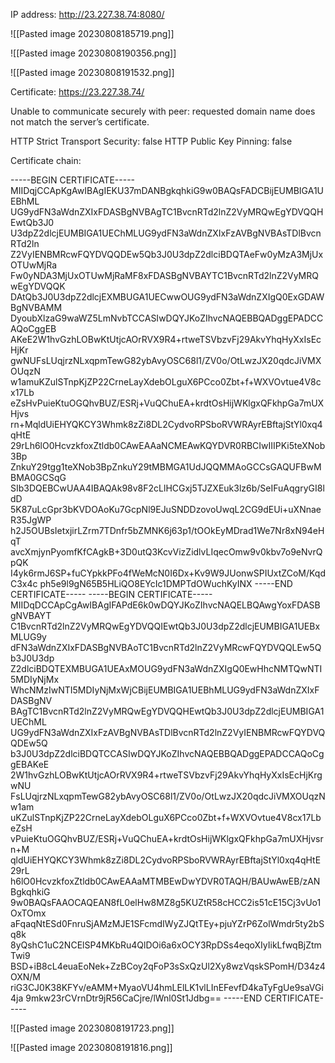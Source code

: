 IP address: http://23.227.38.74:8080/

![[Pasted image 20230808185719.png]]

![[Pasted image 20230808190356.png]]

![[Pasted image 20230808191532.png]]

Certificate:
https://23.227.38.74/

Unable to communicate securely with peer: requested domain name does not match the server’s certificate.

HTTP Strict Transport Security: false
HTTP Public Key Pinning: false

Certificate chain:

-----BEGIN CERTIFICATE-----
MIIDqjCCApKgAwIBAgIEKU37mDANBgkqhkiG9w0BAQsFADCBijEUMBIGA1UEBhML
UG9ydFN3aWdnZXIxFDASBgNVBAgTC1BvcnRTd2lnZ2VyMRQwEgYDVQQHEwtQb3J0
U3dpZ2dlcjEUMBIGA1UEChMLUG9ydFN3aWdnZXIxFzAVBgNVBAsTDlBvcnRTd2ln
Z2VyIENBMRcwFQYDVQQDEw5Qb3J0U3dpZ2dlciBDQTAeFw0yMzA3MjUxOTUwMjRa
Fw0yNDA3MjUxOTUwMjRaMF8xFDASBgNVBAYTC1BvcnRTd2lnZ2VyMRQwEgYDVQQK
DAtQb3J0U3dpZ2dlcjEXMBUGA1UECwwOUG9ydFN3aWdnZXIgQ0ExGDAWBgNVBAMM
DyoubXlzaG9waWZ5LmNvbTCCASIwDQYJKoZIhvcNAQEBBQADggEPADCCAQoCggEB
AKeE2W1hvGzhLOBwKtUtjcAOrRVX9R4+rtweTSVbzvFj29AkvYhqHyXxIsEcHjKr
gwNUFsLUqjrzNLxqpmTewG82ybAvyOSC68l1/ZV0o/OtLwzJX20qdcJiVMXOUqzN
w1amuKZulSTnpKjZP22CrneLayXdebOLguX6PCco0Zbt+f+WXVOvtue4V8cx17Lb
eZsHvPuieKtuOGQhvBUZ/ESRj+VuQChuEA+krdtOsHijWKlgxQFkhpGa7mUXHjvs
rn+MqldUiEHYQKCY3Whmk8zZi8DL2CydvoRPSboRVWRAyrEBftajStYl0xq4qHtE
29rLh6lO0HcvzkfoxZtldb0CAwEAAaNCMEAwKQYDVR0RBCIwIIIPKi5teXNob3Bp
ZnkuY29tgg1teXNob3BpZnkuY29tMBMGA1UdJQQMMAoGCCsGAQUFBwMBMA0GCSqG
SIb3DQEBCwUAA4IBAQAk98v8F2cLlHCGxj5TJZXEuk3lz6b/SeIFuAqgryGI8ldD
5K87uLcGpr3bKVDOAoKu7GcpNl9EJuSNDDzovoUwqL2CG9dEUi+uXNnaeR35JgWP
h2J5OUBsIetxjirLZrm7TDnfr5bZMNK6j63p1/tOOkEyMDrad1We7Nr8xN94eHqT
avcXmjynPyomfKfCAgkB+3D0utQ3KcvVizZidlvLIqecOmw9v0kbv7o9eNvrQpQK
I4yk6rmJ6SP+fuCYpkkPFo4fWeMcN0I6Dx+Kv9W9JUonwSPIUxtZCoM/KqdC3x4c
ph5e9l9gN65B5HLiQO8EYcIc1DMPTdOWuchKyINX
-----END CERTIFICATE-----
-----BEGIN CERTIFICATE-----
MIIDqDCCApCgAwIBAgIFAPdE6k0wDQYJKoZIhvcNAQELBQAwgYoxFDASBgNVBAYT
C1BvcnRTd2lnZ2VyMRQwEgYDVQQIEwtQb3J0U3dpZ2dlcjEUMBIGA1UEBxMLUG9y
dFN3aWdnZXIxFDASBgNVBAoTC1BvcnRTd2lnZ2VyMRcwFQYDVQQLEw5Qb3J0U3dp
Z2dlciBDQTEXMBUGA1UEAxMOUG9ydFN3aWdnZXIgQ0EwHhcNMTQwNTI5MDIyNjMx
WhcNMzIwNTI5MDIyNjMxWjCBijEUMBIGA1UEBhMLUG9ydFN3aWdnZXIxFDASBgNV
BAgTC1BvcnRTd2lnZ2VyMRQwEgYDVQQHEwtQb3J0U3dpZ2dlcjEUMBIGA1UEChML
UG9ydFN3aWdnZXIxFzAVBgNVBAsTDlBvcnRTd2lnZ2VyIENBMRcwFQYDVQQDEw5Q
b3J0U3dpZ2dlciBDQTCCASIwDQYJKoZIhvcNAQEBBQADggEPADCCAQoCggEBAKeE
2W1hvGzhLOBwKtUtjcAOrRVX9R4+rtweTSVbzvFj29AkvYhqHyXxIsEcHjKrgwNU
FsLUqjrzNLxqpmTewG82ybAvyOSC68l1/ZV0o/OtLwzJX20qdcJiVMXOUqzNw1am
uKZulSTnpKjZP22CrneLayXdebOLguX6PCco0Zbt+f+WXVOvtue4V8cx17LbeZsH
vPuieKtuOGQhvBUZ/ESRj+VuQChuEA+krdtOsHijWKlgxQFkhpGa7mUXHjvsrn+M
qldUiEHYQKCY3Whmk8zZi8DL2CydvoRPSboRVWRAyrEBftajStYl0xq4qHtE29rL
h6lO0HcvzkfoxZtldb0CAwEAAaMTMBEwDwYDVR0TAQH/BAUwAwEB/zANBgkqhkiG
9w0BAQsFAAOCAQEAN8fL0elHw8MZ8g5KUZtR58cHCC2is51cE15Cj3vUo1OxTOmx
aFqaqNtESd0FnruSjAMzMJE1SFcmdIWyZJQtTEy+pjuYZrP6ZolWmdr5ty2bSq8k
8yQshC1uC2NCElSP4MKbRu4QlDOi6a6xOCY3RpDSs4eqoXIyIikLfwqBjZtmTwi9
BSD+iB8cL4euaEoNek+ZzBCoy2qFoP3sSxQzUl2Xy8wzVqskSPomH/D34z4OXN/M
riG3CJ0K38KFYv/eAMM+MyaoVU4hmLElLK1vlLInEFevfD4kaTyFgUe9saVGi4ja
9mkw23rCVrnDtr9jR56CaCjre/lWnl0St1Jdbg==
-----END CERTIFICATE-----


![[Pasted image 20230808191723.png]]

![[Pasted image 20230808191816.png]]

